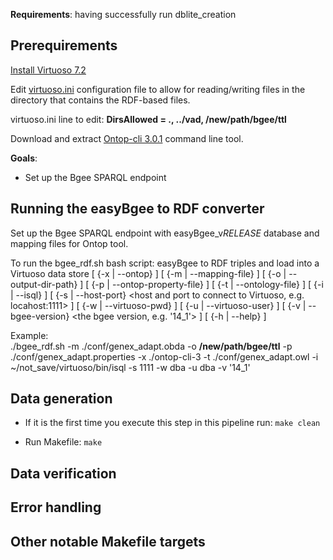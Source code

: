 **Requirements**: having successfully run dblite_creation

## Prerequirements 
[Install Virtuoso 7.2](http://vos.openlinksw.com/owiki/wiki/VOS#How%20Do%20I%20Install%20Virtuoso%3F)

Edit [virtuoso.ini](http://docs.openlinksw.com/virtuoso/dbadm/) configuration file to allow for reading/writing files in the directory that contains the RDF-based files.

virtuoso.ini line to edit: **DirsAllowed = ., ../vad, /new/path/bgee/ttl**

Download and extract [Ontop-cli 3.0.1](https://sourceforge.net/projects/ontop4obda/files/ontop-3.0.1/ontop-cli-3.0.1.zip/download) command line tool. 

**Goals**:
* Set up the Bgee SPARQL endpoint



## Running the easyBgee to RDF converter

Set up the Bgee SPARQL endpoint with easyBgee_v*RELEASE* database and mapping files for Ontop tool.

To run the bgee_rdf.sh bash script:
 easyBgee to RDF triples and load into a Virtuoso data store
                [ {-x | --ontop} <ontop directory> ]
                [ {-m | --mapping-file} <mapping file> ]
                [ {-o | --output-dir-path} <Turtle file output> ]
                [ {-p | --ontop-property-file} <property file>  ]
                [ {-t | --ontology-file} <ontology file> ]
                [ {-i | --isql} <iSQL tool from Virtuoso> ]
                [ {-s | --host-port} <host and port to connect to Virtuoso, e.g. locahost:1111> ]
                [ {-w | --virtuoso-pwd} <Virtuoso password> ]
                [ {-u | --virtuoso-user} <Virtuoso username> ]
                [ {-v | --bgee-version} <the bgee version, e.g. '14_1'> ]
                [ {-h | --help} <usage help> ]

   Example:              
    ./bgee_rdf.sh -m ./conf/genex_adapt.obda -o **/new/path/bgee/ttl** -p  ./conf/genex_adapt.properties -x ./ontop-cli-3 -t ./conf/genex_adapt.owl -i ~/not_save/virtuoso/bin/isql -s 1111 -w dba -u dba -v '14_1'



## Data generation

* If it is the first time you execute this step in this pipeline run:
  `make clean`

* Run Makefile:
  `make`

## Data verification

## Error handling

## Other notable Makefile targets

